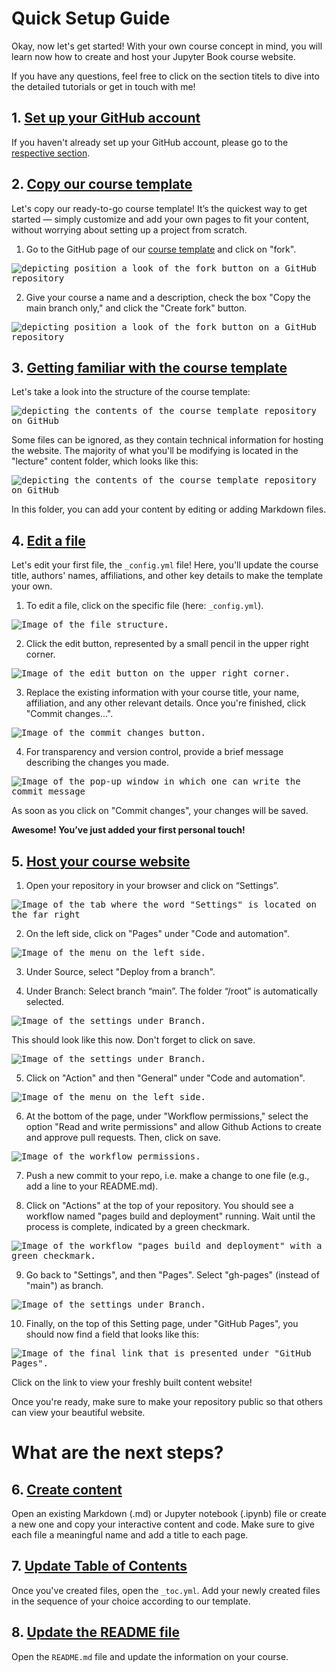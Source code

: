 # Quick Setup Guide 

Okay, now let's get started! With your own course concept in mind, you will learn now how to create and host your Jupyter Book course website. 


If you have any questions, feel free to click on the section titels to dive into the detailed tutorials or get in touch with me! 

## 1. [Set up your GitHub account](../1_github/account)
If you haven't already set up your GitHub account, please go to the [respective section](../1_github/account).  

## 2. [Copy our course template](../1_github/project)
Let's copy our ready-to-go course template! It’s the quickest way to get started — simply customize and add your own pages to fit your content, without worrying about setting up a project from scratch. 

1. Go to the GitHub page of our [course template](https://github.com/luciebinder/course-template-minimal) and click on "fork".

<kbd>![depicting position a look of the fork button on a GitHub repository](../../static/fork.png)</kbd>

2. Give your course a name and a description, check the box "Copy the main branch only," and click the "Create fork" button.

<kbd>![depicting position a look of the fork button on a GitHub repository](../../static/create_fork.png)</kbd>

## 3. [Getting familiar with the course template](../1_github/template)
Let's take a look into the structure of the course template:

<kbd>![depicting the contents of the course template repository on GitHub](../../static/folder-structure_minimal-template.png)</kbd>

Some files can be ignored, as they contain technical information for hosting the website. The majority of what you'll be modifying is located in the "lecture" content folder, which looks like this:

<kbd>![depicting the contents of the course template repository on GitHub](../../static/lecture-folder-structure.png)</kbd>

In this folder, you can add your content by editing or adding Markdown files.

## 4. [Edit a file](https://luciebinder.github.io/ws-openness-2025/content/1_github/template.html#make-your-first-adjustments)

Let's edit your first file, the `_config.yml` file! Here, you'll update the course title, authors' names, affiliations, and other key details to make the template your own.

1. To edit a file, click on the specific file (here: `_config.yml`). 

<kbd>![Image of the file structure.](../../static/click_on_file.png)</kbd>

2. Click the edit button, represented by a small pencil in the upper right corner. 

<kbd>![Image of the edit button on the upper right corner.](../../static/edit_file.png)</kbd>

3. Replace the existing information with your course title, your name, affiliation, and any other relevant details. Once you're finished, click "Commit changes...".

<kbd>![Image of the commit changes button.](../../static/commit_changes.png)</kbd>

4. For transparency and version control, provide a brief message describing the changes you made.

<kbd>![Image of the pop-up window in which one can write the commit message](../../static/commit_message.png)</kbd>

As soon as you click on "Commit changes", your changes will be saved.

**Awesome! You’ve just added your first personal touch!**


## 5. [Host your course website](../2_host/host_website)

1. Open your repository in your browser and click on “Settings”.

<kbd>![Image of the tab where the word "Settings" is located on the far right](../../static/settings.png)</kbd>

2. On the left side, click on "Pages" under "Code and automation".

<kbd>![Image of the menu on the left side.](../../static/pages.png)</kbd>

3. Under Source, select "Deploy from a branch".

4. Under Branch: Select branch “main”. The folder “/root” is automatically selected.

<kbd>![Image of the settings under Branch.](../../static/branch.png)</kbd>

This should look like this now. Don't forget to click on save.

<kbd>![Image of the settings under Branch.](../../static/save-branch.png)</kbd>

5. Click on "Action" and then "General" under "Code and automation".

<kbd>![Image of the menu on the left side.](../../static/actions-general.png)</kbd>

6. At the bottom of the page, under "Workflow permissions," select the option "Read and write permissions" and allow Github Actions to create and approve pull requests. Then, click on save.

<kbd>![Image of the workflow permissions.](../../static/workflow_permissions.png)</kbd>

7. Push a new commit to your repo, i.e. make a change to one file (e.g., add a line to your README.md).

8. Click on "Actions" at the top of your repository. You should see a workflow named "pages build and deployment" running. Wait until the process is complete, indicated by a green checkmark.
   
<kbd>![Image of the workflow "pages build and deployment" with a green checkmark.](../../static/green-checkmark.png)</kbd>

9. Go back to "Settings", and then "Pages". Select "gh-pages" (instead of "main") as branch.
    
<kbd>![Image of the settings under Branch.](../../static/gh-pages.png)</kbd>

10. Finally, on the top of this Setting page, under "GitHub Pages", you should now find a field that looks like this:

<kbd>![Image of the final link that is presented under "GitHub Pages".](../../static/pages_link.png)</kbd>

Click on the link to view your freshly built content website! 


Once you're ready, make sure to make your repository public so that others can view your beautiful website.

# What are the next steps?

## 6. [Create content](../3_create/intro)

Open an existing Markdown (.md) or Jupyter notebook (.ipynb) file or create a new one and copy your interactive content and code. Make sure to give each file a meaningful name and add a title to each page.

## 7. [Update Table of Contents](../3_create/setup-files)

Once you've created files, open the `_toc.yml`. Add your newly created files in the sequence of your choice according to our template.

## 8. [Update the README file](https://luciebinder.github.io/ws-openness-2025/content/1_github/template.html#the-readme)

Open the `README.md` file and update the information on your course.
